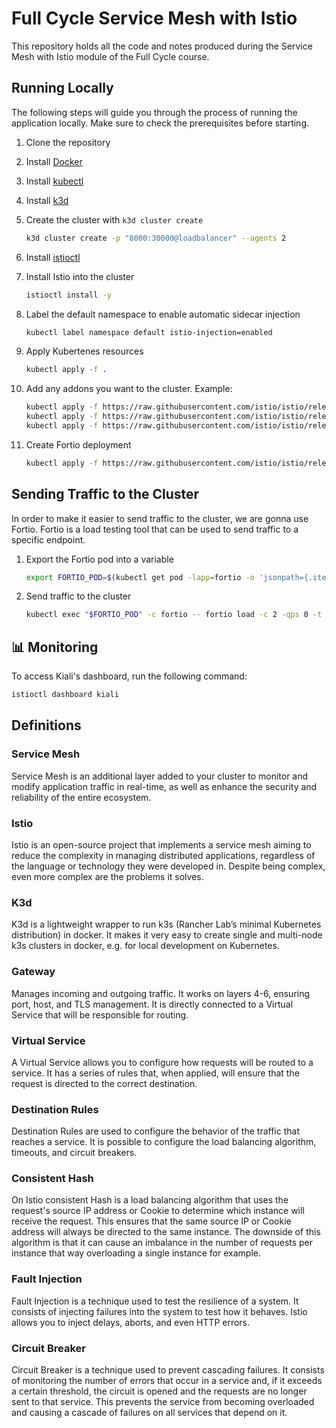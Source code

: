 # Full Cycle Service Mesh with Istio

This repository holds all the code and notes produced during the Service Mesh with Istio module of the Full Cycle course.

## Running Locally 

The following steps will guide you through the process of running the application locally. Make sure to check the prerequisites before starting.

1. Clone the repository

1. Install [Docker](https://docs.docker.com)

1. Install [kubectl](https://kubernetes.io/docs/tasks/tools/install-kubectl/)

1. Install [k3d](https://k3d.io/)

1. Create the cluster with `k3d cluster create`

    ```bash
    k3d cluster create -p "8000:30000@loadbalancer" --agents 2
    ```

1. Install [istioctl](https://istio.io)

1. Install Istio into the cluster

    ```bash
    istioctl install -y
    ```

1. Label the default namespace to enable automatic sidecar injection

    ```bash
    kubectl label namespace default istio-injection=enabled
    ```

1. Apply Kubertenes resources

    ```bash
    kubectl apply -f .
    ```

1. Add any addons you want to the cluster. Example:

    ```bash
    kubectl apply -f https://raw.githubusercontent.com/istio/istio/release-1.20/samples/addons/prometheus.yaml && \
    kubectl apply -f https://raw.githubusercontent.com/istio/istio/release-1.20/samples/addons/grafana.yaml && \
    kubectl apply -f https://raw.githubusercontent.com/istio/istio/release-1.20/samples/addons/kiali.yaml    
    ```

1. Create Fortio deployment

    ```bash
    kubectl apply -f https://raw.githubusercontent.com/istio/istio/release-1.20/samples/httpbin/sample-client/fortio-deploy.yaml
    ```


## Sending Traffic to the Cluster

In order to make it easier to send traffic to the cluster, we are gonna use Fortio. Fortio is a load testing tool that can be used to send traffic to a specific endpoint.

1. Export the Fortio pod into a variable

    ```bash
    export FORTIO_POD=$(kubectl get pod -lapp=fortio -o 'jsonpath={.items[0].metadata.name}')
    ```

1. Send traffic to the cluster

    ```bash
    kubectl exec "$FORTIO_POD" -c fortio -- fortio load -c 2 -qps 0 -t 200s -loglevel Warning http://nginx-service:8000
    ```

## 📊 Monitoring

To access Kiali's dashboard, run the following command:

```bash
istioctl dashboard kiali
```

## Definitions

### Service Mesh

Service Mesh is an additional layer added to your cluster to monitor and modify application traffic in real-time, as well as enhance the security and reliability of the entire ecosystem.

### Istio

Istio is an open-source project that implements a service mesh aiming to reduce the complexity in managing distributed applications, regardless of the language or technology they were developed in. Despite being complex, even more complex are the problems it solves.

### K3d

K3d is a lightweight wrapper to run k3s (Rancher Lab’s minimal Kubernetes distribution) in docker. It makes it very easy to create single and multi-node k3s clusters in docker, e.g. for local development on Kubernetes.

### Gateway

Manages incoming and outgoing traffic. It works on layers 4-6, ensuring port, host, and TLS management. It is directly connected to a Virtual Service that will be responsible for routing.

### Virtual Service

A Virtual Service allows you to configure how requests will be routed to a service. It has a series of rules that, when applied, will ensure that the request is directed to the correct destination.

### Destination Rules

Destination Rules are used to configure the behavior of the traffic that reaches a service. It is possible to configure the load balancing algorithm, timeouts, and circuit breakers.

### Consistent Hash

On Istio consistent Hash is a load balancing algorithm that uses the request's source IP address or Cookie to determine which instance will receive the request. This ensures that the same source IP or Cookie address will always be directed to the same instance. The downside of this algorithm is that it can cause an imbalance in the number of requests per instance that way overloading a single instance for example. 

### Fault Injection

Fault Injection is a technique used to test the resilience of a system. It consists of injecting failures into the system to test how it behaves. Istio allows you to inject delays, aborts, and even HTTP errors.

### Circuit Breaker

Circuit Breaker is a technique used to prevent cascading failures. It consists of monitoring the number of errors that occur in a service and, if it exceeds a certain threshold, the circuit is opened and the requests are no longer sent to that service. This prevents the service from becoming overloaded and causing a cascade of failures on all services that depend on it.
